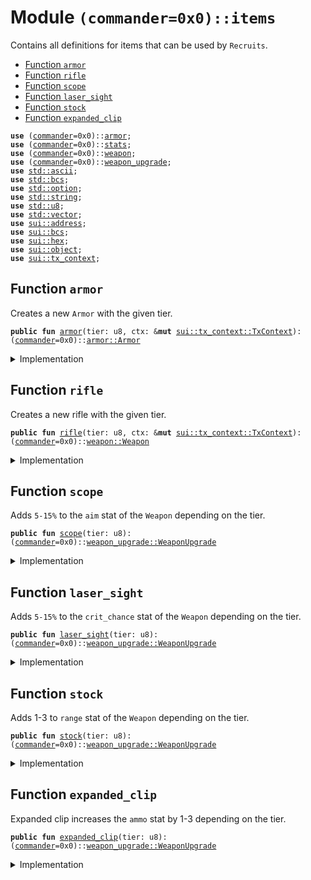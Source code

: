 
<a name="(commander=0x0)_items"></a>

# Module `(commander=0x0)::items`

Contains all definitions for items that can be used by <code>Recruits</code>.


-  [Function `armor`](#(commander=0x0)_items_armor)
-  [Function `rifle`](#(commander=0x0)_items_rifle)
-  [Function `scope`](#(commander=0x0)_items_scope)
-  [Function `laser_sight`](#(commander=0x0)_items_laser_sight)
-  [Function `stock`](#(commander=0x0)_items_stock)
-  [Function `expanded_clip`](#(commander=0x0)_items_expanded_clip)


<pre><code><b>use</b> (<a href="../name_gen/commander.md#(commander=0x0)_commander">commander</a>=0x0)::<a href="../name_gen/armor.md#(commander=0x0)_armor">armor</a>;
<b>use</b> (<a href="../name_gen/commander.md#(commander=0x0)_commander">commander</a>=0x0)::<a href="../name_gen/stats.md#(commander=0x0)_stats">stats</a>;
<b>use</b> (<a href="../name_gen/commander.md#(commander=0x0)_commander">commander</a>=0x0)::<a href="../name_gen/weapon.md#(commander=0x0)_weapon">weapon</a>;
<b>use</b> (<a href="../name_gen/commander.md#(commander=0x0)_commander">commander</a>=0x0)::<a href="../name_gen/weapon_upgrade.md#(commander=0x0)_weapon_upgrade">weapon_upgrade</a>;
<b>use</b> <a href="../dependencies/std/ascii.md#std_ascii">std::ascii</a>;
<b>use</b> <a href="../dependencies/std/bcs.md#std_bcs">std::bcs</a>;
<b>use</b> <a href="../dependencies/std/option.md#std_option">std::option</a>;
<b>use</b> <a href="../dependencies/std/string.md#std_string">std::string</a>;
<b>use</b> <a href="../dependencies/std/u8.md#std_u8">std::u8</a>;
<b>use</b> <a href="../dependencies/std/vector.md#std_vector">std::vector</a>;
<b>use</b> <a href="../dependencies/sui/address.md#sui_address">sui::address</a>;
<b>use</b> <a href="../dependencies/sui/bcs.md#sui_bcs">sui::bcs</a>;
<b>use</b> <a href="../dependencies/sui/hex.md#sui_hex">sui::hex</a>;
<b>use</b> <a href="../dependencies/sui/object.md#sui_object">sui::object</a>;
<b>use</b> <a href="../dependencies/sui/tx_context.md#sui_tx_context">sui::tx_context</a>;
</code></pre>



<a name="(commander=0x0)_items_armor"></a>

## Function `armor`

Creates a new <code>Armor</code> with the given tier.


<pre><code><b>public</b> <b>fun</b> <a href="../name_gen/armor.md#(commander=0x0)_armor">armor</a>(tier: u8, ctx: &<b>mut</b> <a href="../dependencies/sui/tx_context.md#sui_tx_context_TxContext">sui::tx_context::TxContext</a>): (<a href="../name_gen/commander.md#(commander=0x0)_commander">commander</a>=0x0)::<a href="../name_gen/armor.md#(commander=0x0)_armor_Armor">armor::Armor</a>
</code></pre>



<details>
<summary>Implementation</summary>


<pre><code><b>public</b> <b>fun</b> <a href="../name_gen/armor.md#(commander=0x0)_armor">armor</a>(tier: u8, ctx: &<b>mut</b> TxContext): Armor {
    <b>let</b> (name, <a href="../name_gen/stats.md#(commander=0x0)_stats">stats</a>) = match (tier) {
        // +1 ARM, +10% DODGE
        1 =&gt; (b"Light Armor", vector[0, 0, 0, 1, 10]),
        // +2 ARM
        2 =&gt; (b"Medium Armor", vector[0, 0, 0, 2, 0]),
        // -1 MOB, +1 HP, +3 ARM, -10% DODGE
        3 =&gt; (b"Heavy Armor", vector[128 + 1, 0, 1, 3, 128 + 10]),
        _ =&gt; <b>abort</b>,
    };
    <a href="../name_gen/armor.md#(commander=0x0)_armor_new">armor::new</a>(name.to_string(), <a href="../name_gen/stats.md#(commander=0x0)_stats_new_unchecked">stats::new_unchecked</a>(bf::pack_u8!(<a href="../name_gen/stats.md#(commander=0x0)_stats">stats</a>)), ctx)
}
</code></pre>



</details>

<a name="(commander=0x0)_items_rifle"></a>

## Function `rifle`

Creates a new rifle with the given tier.


<pre><code><b>public</b> <b>fun</b> <a href="../name_gen/items.md#(commander=0x0)_items_rifle">rifle</a>(tier: u8, ctx: &<b>mut</b> <a href="../dependencies/sui/tx_context.md#sui_tx_context_TxContext">sui::tx_context::TxContext</a>): (<a href="../name_gen/commander.md#(commander=0x0)_commander">commander</a>=0x0)::<a href="../name_gen/weapon.md#(commander=0x0)_weapon_Weapon">weapon::Weapon</a>
</code></pre>



<details>
<summary>Implementation</summary>


<pre><code><b>public</b> <b>fun</b> <a href="../name_gen/items.md#(commander=0x0)_items_rifle">rifle</a>(tier: u8, ctx: &<b>mut</b> TxContext): Weapon {
    <b>let</b> (name, <a href="../name_gen/stats.md#(commander=0x0)_stats">stats</a>) = match (tier) {
        // 4 DMG, 2 SPREAD, +10% CRIT, 1 AREA, 4 RANGE, 3 AMMO
        1 =&gt; (b"Standard Rifle", 0x03_04_00_01_01_0A_0A_02_04 &lt;&lt; (6 * 8)),
        // 5 DMG, 1 SPREAD, +20% CRIT, 1 AREA, 5 RANGE, 3 AMMO
        2 =&gt; (b"Sharpshooter Rifle", 0x03_05_00_01_01_14_14_01_05 &lt;&lt; (6 * 8)),
        // 6 DMG, 1 SPREAD, +30% CRIT, 1 AREA, 5 RANGE, 3 AMMO
        3 =&gt; (b"Plasma Rifle", 0x03_05_00_01_01_1E_1E_01_06 &lt;&lt; (6 * 8)),
        _ =&gt; <b>abort</b>,
    };
    <a href="../name_gen/weapon.md#(commander=0x0)_weapon_new">weapon::new</a>(name.to_string(), <a href="../name_gen/stats.md#(commander=0x0)_stats_new_unchecked">stats::new_unchecked</a>(<a href="../name_gen/stats.md#(commander=0x0)_stats">stats</a>), ctx)
}
</code></pre>



</details>

<a name="(commander=0x0)_items_scope"></a>

## Function `scope`

Adds <code>5-15%</code> to the <code>aim</code> stat of the <code>Weapon</code> depending on the tier.


<pre><code><b>public</b> <b>fun</b> <a href="../name_gen/items.md#(commander=0x0)_items_scope">scope</a>(tier: u8): (<a href="../name_gen/commander.md#(commander=0x0)_commander">commander</a>=0x0)::<a href="../name_gen/weapon_upgrade.md#(commander=0x0)_weapon_upgrade_WeaponUpgrade">weapon_upgrade::WeaponUpgrade</a>
</code></pre>



<details>
<summary>Implementation</summary>


<pre><code><b>public</b> <b>fun</b> <a href="../name_gen/items.md#(commander=0x0)_items_scope">scope</a>(tier: u8): WeaponUpgrade {
    <b>let</b> (name, <a href="../name_gen/stats.md#(commander=0x0)_stats">stats</a>) = match (tier) {
        // +5 AIM
        1 =&gt; (b"Basic Scope", 0x05 &lt;&lt; (1 * 8)),
        // +10 AIM
        2 =&gt; (b"Advanced Scope", 0x0A &lt;&lt; (1 * 8)),
        // +15 AIM
        3 =&gt; (b"Superior Scope", 0x0F &lt;&lt; (1 * 8)),
        _ =&gt; <b>abort</b>,
    };
    upgrade::new(name.to_string(), tier, <a href="../name_gen/stats.md#(commander=0x0)_stats_new_unchecked">stats::new_unchecked</a>(<a href="../name_gen/stats.md#(commander=0x0)_stats">stats</a>))
}
</code></pre>



</details>

<a name="(commander=0x0)_items_laser_sight"></a>

## Function `laser_sight`

Adds <code>5-15%</code> to the <code>crit_chance</code> stat of the <code>Weapon</code> depending on the tier.


<pre><code><b>public</b> <b>fun</b> <a href="../name_gen/items.md#(commander=0x0)_items_laser_sight">laser_sight</a>(tier: u8): (<a href="../name_gen/commander.md#(commander=0x0)_commander">commander</a>=0x0)::<a href="../name_gen/weapon_upgrade.md#(commander=0x0)_weapon_upgrade_WeaponUpgrade">weapon_upgrade::WeaponUpgrade</a>
</code></pre>



<details>
<summary>Implementation</summary>


<pre><code><b>public</b> <b>fun</b> <a href="../name_gen/items.md#(commander=0x0)_items_laser_sight">laser_sight</a>(tier: u8): WeaponUpgrade {
    <b>let</b> (name, <a href="../name_gen/stats.md#(commander=0x0)_stats">stats</a>) = match (tier) {
        // +5 CRIT
        1 =&gt; (b"Basic Laser Sight", 0x05 &lt;&lt; (9 * 8)),
        // +10 CRIT
        2 =&gt; (b"Advanced Laser Sight", 0x0A &lt;&lt; (9 * 8)),
        // +15 CRIT
        3 =&gt; (b"Sniper Laser Sight", 0x0F &lt;&lt; (9 * 8)),
        _ =&gt; <b>abort</b>,
    };
    upgrade::new(name.to_string(), tier, <a href="../name_gen/stats.md#(commander=0x0)_stats_new_unchecked">stats::new_unchecked</a>(<a href="../name_gen/stats.md#(commander=0x0)_stats">stats</a>))
}
</code></pre>



</details>

<a name="(commander=0x0)_items_stock"></a>

## Function `stock`

Adds 1-3 to <code>range</code> stat of the <code>Weapon</code> depending on the tier.


<pre><code><b>public</b> <b>fun</b> <a href="../name_gen/items.md#(commander=0x0)_items_stock">stock</a>(tier: u8): (<a href="../name_gen/commander.md#(commander=0x0)_commander">commander</a>=0x0)::<a href="../name_gen/weapon_upgrade.md#(commander=0x0)_weapon_upgrade_WeaponUpgrade">weapon_upgrade::WeaponUpgrade</a>
</code></pre>



<details>
<summary>Implementation</summary>


<pre><code><b>public</b> <b>fun</b> <a href="../name_gen/items.md#(commander=0x0)_items_stock">stock</a>(tier: u8): WeaponUpgrade {
    <b>let</b> (name, <a href="../name_gen/stats.md#(commander=0x0)_stats">stats</a>) = match (tier) {
        // +1 RANGE
        1 =&gt; (b"Basic Stock", 0x01 &lt;&lt; (13 * 8)),
        // +2 RANGE
        2 =&gt; (b"Advanced Stock", 0x02 &lt;&lt; (13 * 8)),
        // +3 RANGE
        3 =&gt; (b"Sniper Stock", 0x03 &lt;&lt; (13 * 8)),
        _ =&gt; <b>abort</b>,
    };
    upgrade::new(name.to_string(), tier, <a href="../name_gen/stats.md#(commander=0x0)_stats_new_unchecked">stats::new_unchecked</a>(<a href="../name_gen/stats.md#(commander=0x0)_stats">stats</a>))
}
</code></pre>



</details>

<a name="(commander=0x0)_items_expanded_clip"></a>

## Function `expanded_clip`

Expanded clip increases the <code>ammo</code> stat by 1-3 depending on the tier.


<pre><code><b>public</b> <b>fun</b> <a href="../name_gen/items.md#(commander=0x0)_items_expanded_clip">expanded_clip</a>(tier: u8): (<a href="../name_gen/commander.md#(commander=0x0)_commander">commander</a>=0x0)::<a href="../name_gen/weapon_upgrade.md#(commander=0x0)_weapon_upgrade_WeaponUpgrade">weapon_upgrade::WeaponUpgrade</a>
</code></pre>



<details>
<summary>Implementation</summary>


<pre><code><b>public</b> <b>fun</b> <a href="../name_gen/items.md#(commander=0x0)_items_expanded_clip">expanded_clip</a>(tier: u8): WeaponUpgrade {
    <b>let</b> (name, <a href="../name_gen/stats.md#(commander=0x0)_stats">stats</a>) = match (tier) {
        // +1 AMMO
        1 =&gt; (b"Basic Expanded Clip", 0x01 &lt;&lt; (14 * 8)),
        // +2 AMMO
        2 =&gt; (b"Advanced Expanded Clip", 0x02 &lt;&lt; (14 * 8)),
        // +3 AMMO
        3 =&gt; (b"Superior Expanded Clip", 0x03 &lt;&lt; (14 * 8)),
        _ =&gt; <b>abort</b>,
    };
    upgrade::new(name.to_string(), tier, <a href="../name_gen/stats.md#(commander=0x0)_stats_new_unchecked">stats::new_unchecked</a>(<a href="../name_gen/stats.md#(commander=0x0)_stats">stats</a>))
}
</code></pre>



</details>
